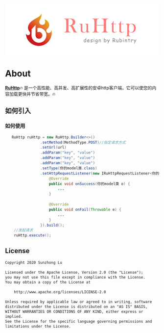 [![Logo](https://github.com/RubinTry/RuHttp/blob/master/repository/img/logo.png)](https://github.com/RubinTry/RuHttp)



# About
**[RuHttp][readme]**:fire: 是一个高性能、高并发、高扩展性的安卓http客户端，它可以使您的内容加载更快并节省带宽。:fire:

## 如何引入

### 如何使用
```java
   RuHttp ruHttp = new RuHttp.Builder<>()
                .setMethod(MethodType.POST)//指定请求方式
                .setUrl(url)
                .addParam("key", "value")
                .addParam("key", "value")
                .addParam("key", "value")
                .setType(你的model类.class)
                .setHttpRequestListener(new IRuHttpRequestListener<你的model类>() {
                    @Override
                    public void onSuccess(你的model类 o) {
                        ...
                    }

                    @Override
                    public void onFail(Throwable e) {
                        ...
                    }
                }).build();
    //发起请求
    ruHttp.execute();
```


## License
```text
Copyright 2020 Sunzhong Lu

Licensed under the Apache License, Version 2.0 (the "License");
you may not use this file except in compliance with the License.
You may obtain a copy of the License at

    http://www.apache.org/licenses/LICENSE-2.0

Unless required by applicable law or agreed to in writing, software
distributed under the License is distributed on an "AS IS" BASIS,
WITHOUT WARRANTIES OR CONDITIONS OF ANY KIND, either express or implied.
See the License for the specific language governing permissions and
limitations under the License.
```


[readme]: https://github.com/Rubintry/RuHttp
[auc]: https://github.com/Rubintry/RuHttp
[result]: https://android-arsenal.com/result?level=14